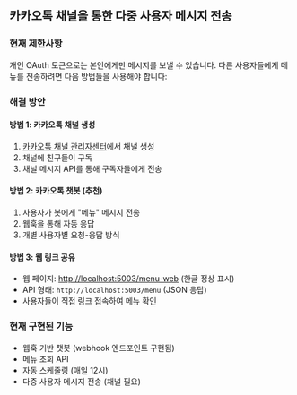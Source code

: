 
## 카카오톡 채널을 통한 다중 사용자 메시지 전송

### 현재 제한사항
개인 OAuth 토큰으로는 본인에게만 메시지를 보낼 수 있습니다.
다른 사용자들에게 메뉴를 전송하려면 다음 방법들을 사용해야 합니다:

###  해결 방안

#### 방법 1: 카카오톡 채널 생성
1. [카카오톡 채널 관리자센터](https://center-pf.kakao.com/)에서 채널 생성
2. 채널에 친구들이 구독
3. 채널 메시지 API를 통해 구독자들에게 전송

#### 방법 2: 카카오톡 챗봇 (추천)
1. 사용자가 봇에게 "메뉴" 메시지 전송
2. 웹훅을 통해 자동 응답
3. 개별 사용자별 요청-응답 방식

#### 방법 3: 웹 링크 공유
- 웹 페이지: [http://localhost:5003/menu-web](http://localhost:5003/menu-web) (한글 정상 표시)
- API 형태: `http://localhost:5003/menu` (JSON 응답)
- 사용자들이 직접 링크 접속하여 메뉴 확인

### 현재 구현된 기능
- 웹훅 기반 챗봇 (webhook 엔드포인트 구현됨)
- 메뉴 조회 API
- 자동 스케줄링 (매일 12시)
- 다중 사용자 메시지 전송 (채널 필요)
